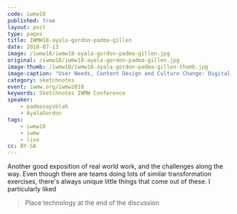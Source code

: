 ```yaml
---
code: iwmw18
published: true
layout: post
type: pages
title: IWMW18-ayala-gordon-padma-gillen
date: 2018-07-13
image: /iwmw18/iwmw18-ayala-gordon-padma-gillen.jpg
original: /iwmw18/iwmw18-ayala-gordon-padma-gillen.jpg
image-thumb: /iwmw18/iwmw18-ayala-gordon-padma-gillen-thumb.jpg
image-caption: "User Needs, Content Design and Culture Change: Digital Transformation at the University of Southampton"
category: sketchnotes
event: iwmw.org/iwmw2018
keywords: Sketchnotes IWMW Conference
speaker:
    - padmasaysblah
    - AyalaGordon
tags:
    - iwmw18
    - iwmw
    - live
cc: BY-SA
---
```


Another good exposition of real world work, and the challenges along the way. Even though there are teams doing lots of similar transformation exercises, there's always unique little things that come out of these. I particularly liked 

> Place technology at the end of the discussion